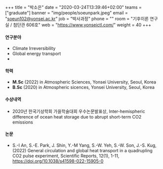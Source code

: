 +++
title = "박소은"
date = "2020-03-24T13:39:46+02:00"
teams = ["graduate"]
banner = "img/people/soeunpark.jpeg"
email = "soeun102@yonsei.ac.kr"
job = "박사과정"
phone = ""
room = "기후이론 연구실 / 첨단관 606호"
web = "https://www.yonseictl.com/"
weight = 40
+++

#### 연구분야
+ Climate Irreversibility
+ Global energy transport
+ 

#### 학력

+ **M.Sc** (2022) in Atmospheric Sciences, Yonsei University, Seoul, Korea
+ **B.Sc** (2020) in Atmospheric sicences, Yonsei University, Seoul, Korea

#### 수상내역
+ 2020년 한국기상학회 가을학술대회 우수논문발표상, Inter-hemispheric difference of ocean heat storage due to abrupt short-term CO2 emissions

#### 논문
+ S.-I An, S.-E. Park, J. Shin, Y.-M Yang, S.-W. Yeh, S.-W. Son, J.-S. Kug,  (2022) General circulation and global heat transport in a quadrupling CO2 pulse experiment, Scientific Reports, 12(1), 1-11, https://doi.org/10.1038/s41598-022-15905-0
